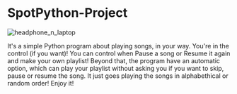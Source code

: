 # SpotPython-Project
![headphone_n_laptop](https://github.com/user-attachments/assets/f9cb7cf8-187f-4f2d-b135-6f8365fa532a)

It's a simple Python program about playing songs, in your way. You're in the control (if you want)!
You can control when Pause a song or Resume it again and make your own playlist! Beyond that, the program have an automatic option, which can play your playlist without asking you if you want to skip, pause or resume the song. It just goes playing the songs in alphabethical or random order!
Enjoy it!


